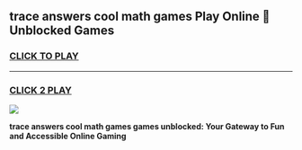 
## trace answers cool math games Play Online 👋 Unblocked Games
<h3>
<a href="https://news.freeplayer.one?title=trace_answers_cool_math_games&ref=17CMG">CLICK TO PLAY</a></h3>
<hr>

<h3>
<a href="https://news.freeplayer.one?title=trace_answers_cool_math_games&ref=17CMG">CLICK 2 PLAY</a>
  
</h3>

<a href="https://news.freeplayer.one?title=trace_answers_cool_math_games&ref=17CMG/"><img src="https://clearcache.store/games.png"></a>


**trace answers cool math games games unblocked: Your Gateway to Fun and Accessible Online Gaming**
